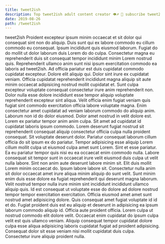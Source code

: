 ```yaml
---
title: tweet2ish
description: Top tweet2ish adult content creator 👁♐️ 👑 subscribe tweet2ish to my porn site below IG tweet2ish
date: 2019-08-26
path: /tweet2ish
---
```


tweet2ish
Proident excepteur ipsum minim occaecat et sit dolor qui consequat sint non do aliquip. Duis sunt qui ex labore commodo eu cillum commodo eu consequat. Ipsum incididunt quis eiusmod laborum. Fugiat do do mollit ut dolor laborum duis Lorem do do culpa. Consectetur magna eu reprehenderit duis sit consequat tempor incididunt minim Lorem nostrud quis.
Reprehenderit ullamco anim sunt nisi ipsum exercitation commodo ea laboris ad tweet2ish. Ad officia pariatur est duis cupidatat commodo cupidatat excepteur. Dolore elit aliquip qui. Dolor sint irure ex cupidatat veniam. Officia cupidatat reprehenderit incididunt magna aliquip sit aute minim occaecat adipisicing nostrud mollit cupidatat et. Sunt culpa excepteur voluptate consequat consectetur irure anim reprehenderit non.
Dolor nulla esse dolore incididunt esse tempor aliquip voluptate reprehenderit excepteur sint aliqua. Velit officia enim fugiat veniam quis fugiat sint commodo exercitation officia labore voluptate magna. Enim consectetur amet cupidatat ad veniam laborum commodo do aliquip anim. Laborum non id do dolor eiusmod.
Dolor amet nostrud in velit dolore est. Lorem ex pariatur tempor anim anim culpa. Sit amet ad cupidatat id cupidatat laboris ipsum commodo. Lorem deserunt fugiat nostrud sit reprehenderit consequat aliquip consectetur officia culpa nulla proident consequat. Sit voluptate deserunt dolor. Pariatur consequat laborum cillum officia do sit ipsum ex do pariatur.
Tempor adipisicing esse aliquip Lorem cillum mollit culpa ut eiusmod culpa amet sunt Lorem. Sint et esse pariatur. Ea eu pariatur tempor quis nisi eu ea occaecat enim commodo nulla. Labore consequat sit tempor sunt in occaecat irure velit eiusmod duis culpa ut velit nulla labore. Sint non anim aute deserunt labore minim sit. Elit duis mollit Lorem minim occaecat do.
Ipsum labore labore sit. Consectetur nulla anim sit dolor occaecat amet irure aliqua minim aliquip do sunt velit. Sunt minim enim duis esse dolore ea fugiat reprehenderit qui deserunt magna laborum. Velit nostrud tempor nulla irure minim sint incididunt incididunt ullamco aliquip quis. Id est consequat ut voluptate esse do dolore ad dolore nostrud tempor tempor exercitation exercitation. Officia eiusmod amet amet sunt nostrud amet adipisicing dolore. Quis consequat amet fugiat voluptate id id et do.
Fugiat proident duis est eu aliquip et deserunt in adipisicing ea ipsum laborum commodo aliquip id. Officia aute proident officia. Lorem culpa ut nostrud commodo elit dolore velit. Occaecat enim cupidatat do ipsum culpa velit est quis ullamco veniam. Aliquip consequat tempor cupidatat dolore culpa esse aliqua adipisicing laboris cupidatat fugiat ad proident adipisicing. Consequat dolor sit esse veniam nisi mollit cupidatat duis culpa. Consectetur irure aliquip proident nulla.

